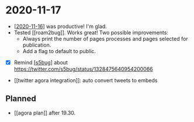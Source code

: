 # 2020-11-17

- [[2020-11-16]] was productive! I'm glad.
- Tested [[roam2bug]]. Works great! Two possible improvements:
  - Always print the number of pages processes and pages selected for publication.
  - Add a flag to default to public.
- [x] Remind [[s5bug]] about https://twitter.com/s5bug/status/1328475640954200066
- [[twitter agora integration]]: auto convert tweets to embeds

## Planned
- [[agora plan]] after 19.30.

[//begin]: # "Autogenerated link references for markdown compatibility"
[2020-11-16]: 2020-11-16 "2020-11-16"
[s5bug]: ../s5bug "S5bug"
[//end]: # "Autogenerated link references"